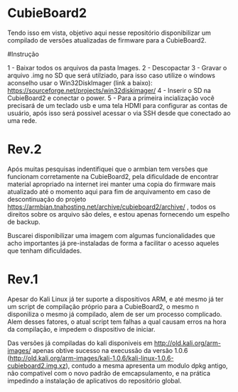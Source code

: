 # CubieBoard2

Tendo isso em vista, objetivo aqui nesse repositório disponibilizar um compilado de versões atualizadas de firmware para a CubieBoard2.

#Instrução

1 - Baixar todos os arquivos da pasta Images.
2 - Descopactar
3 - Gravar o arquivo .img no SD que será utilziado, para isso caso utilize o windows aconselho usar o Win32DiskImager (link a baixo):
https://sourceforge.net/projects/win32diskimager/
4 - Inserir o SD na CubieBoard2 e conectar o power.
5 - Para a primeira incialização você precisará de um teclado usb e uma tela HDMI para configurar as contas de usuário, após isso será possivel acessar o via SSH desde que conectado ao uma rede.






# Rev.2

Após muitas pesquisas indentifiquei que o armbian tem versões que funcionam corretamente na CubieBoard2, pela dificuldade de encontrar material apropriado na internet irei manter uma copia do firmware mais atualizado até o momento aqui para fim de arquivamento em caso de descontinuação do projeto https://armbian.tnahosting.net/archive/cubieboard2/archive/ , todos os direitos sobre os arquivo são deles, e estou apenas fornecendo um espelho de backup.

Buscarei disponibilizar uma imagem com algumas funcionalidades que acho importantes já pre-instaladas de forma a facilitar o acesso aqueles que tenham dificuldades.


# Rev.1

  Apesar do Kali Linux já ter suporte a dispositivos ARM, e até mesmo já ter um script de compilação próprio para a CubieBoard2, o mesmo n disponiliza o mesmo já compilado, alem de ser um processo complicado. Alem desses fatores, o atual script tem falhas a qual causam erros na hora da compilação, e impedem o dispositivo de iniciar.

Das versões já compiladas do kali disponiveis em http://old.kali.org/arm-images/ apenas obtive sucesso na execussão da versão 1.0.6 (http://old.kali.org/arm-images/kali-1.0.6/kali-linux-1.0.6-cubieboard2.img.xz), contudo a mesma apresenta um modulo dpkg antigo, não compativel com o novo padrão de emcapsulamento, e na prática impedindo a instalação de aplicativos do repositório global.
